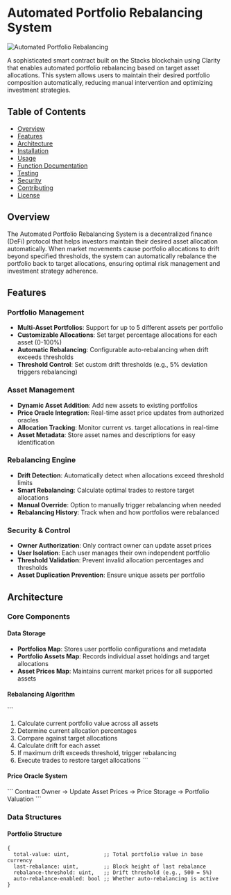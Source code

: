 # Automated Portfolio Rebalancing System

![Automated Portfolio Rebalancing](https://placeholder.svg?height=200&width=800&text=Automated+Portfolio+Rebalancing+System)

A sophisticated smart contract built on the Stacks blockchain using Clarity that enables automated portfolio rebalancing based on target asset allocations. This system allows users to maintain their desired portfolio composition automatically, reducing manual intervention and optimizing investment strategies.

## Table of Contents

- [Overview](#overview)
- [Features](#features)
- [Architecture](#architecture)
- [Installation](#installation)
- [Usage](#usage)
- [Function Documentation](#function-documentation)
- [Testing](#testing)
- [Security](#security)
- [Contributing](#contributing)
- [License](#license)

## Overview

The Automated Portfolio Rebalancing System is a decentralized finance (DeFi) protocol that helps investors maintain their desired asset allocation automatically. When market movements cause portfolio allocations to drift beyond specified thresholds, the system can automatically rebalance the portfolio back to target allocations, ensuring optimal risk management and investment strategy adherence.

## Features

### Portfolio Management
- **Multi-Asset Portfolios**: Support for up to 5 different assets per portfolio
- **Customizable Allocations**: Set target percentage allocations for each asset (0-100%)
- **Automatic Rebalancing**: Configurable auto-rebalancing when drift exceeds thresholds
- **Threshold Control**: Set custom drift thresholds (e.g., 5% deviation triggers rebalancing)

### Asset Management
- **Dynamic Asset Addition**: Add new assets to existing portfolios
- **Price Oracle Integration**: Real-time asset price updates from authorized oracles
- **Allocation Tracking**: Monitor current vs. target allocations in real-time
- **Asset Metadata**: Store asset names and descriptions for easy identification

### Rebalancing Engine
- **Drift Detection**: Automatically detect when allocations exceed threshold limits
- **Smart Rebalancing**: Calculate optimal trades to restore target allocations
- **Manual Override**: Option to manually trigger rebalancing when needed
- **Rebalancing History**: Track when and how portfolios were rebalanced

### Security & Control
- **Owner Authorization**: Only contract owner can update asset prices
- **User Isolation**: Each user manages their own independent portfolio
- **Threshold Validation**: Prevent invalid allocation percentages and thresholds
- **Asset Duplication Prevention**: Ensure unique assets per portfolio

## Architecture

### Core Components

#### Data Storage
- **Portfolios Map**: Stores user portfolio configurations and metadata
- **Portfolio Assets Map**: Records individual asset holdings and target allocations
- **Asset Prices Map**: Maintains current market prices for all supported assets

#### Rebalancing Algorithm
\`\`\`
1. Calculate current portfolio value across all assets
2. Determine current allocation percentages
3. Compare against target allocations
4. Calculate drift for each asset
5. If maximum drift exceeds threshold, trigger rebalancing
6. Execute trades to restore target allocations
\`\`\`

#### Price Oracle System
\`\`\`
Contract Owner → Update Asset Prices → Price Storage → Portfolio Valuation
\`\`\`

### Data Structures

#### Portfolio Structure
```clarity
{
  total-value: uint,           ;; Total portfolio value in base currency
  last-rebalance: uint,        ;; Block height of last rebalance
  rebalance-threshold: uint,   ;; Drift threshold (e.g., 500 = 5%)
  auto-rebalance-enabled: bool ;; Whether auto-rebalancing is active
}
